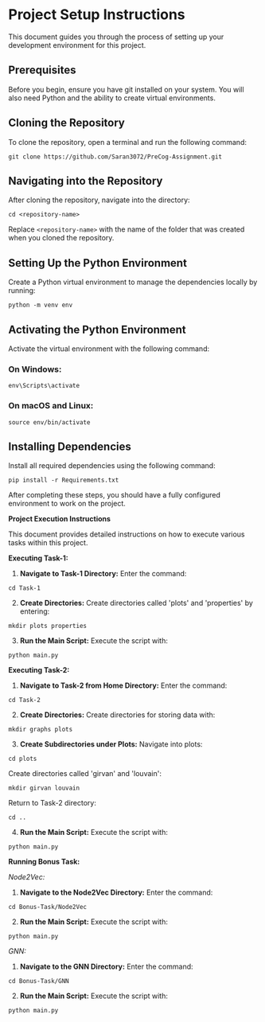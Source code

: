 # Project Setup Instructions

This document guides you through the process of setting up your development environment for this project.

## Prerequisites

Before you begin, ensure you have git installed on your system. You will also need Python and the ability to create virtual environments.

## Cloning the Repository

To clone the repository, open a terminal and run the following command:

```
git clone https://github.com/Saran3072/PreCog-Assignment.git
```

## Navigating into the Repository

After cloning the repository, navigate into the directory:

```
cd <repository-name>
```
Replace `<repository-name>` with the name of the folder that was created when you cloned the repository.

## Setting Up the Python Environment

Create a Python virtual environment to manage the dependencies locally by running:

```
python -m venv env
```

## Activating the Python Environment

Activate the virtual environment with the following command:

### On Windows:
```
env\Scripts\activate
```

### On macOS and Linux:
```
source env/bin/activate
```

## Installing Dependencies

Install all required dependencies using the following command:

```
pip install -r Requirements.txt
```

After completing these steps, you should have a fully configured environment to work on the project.


**Project Execution Instructions**

This document provides detailed instructions on how to execute various tasks within this project.

**Executing Task-1:**

1. **Navigate to Task-1 Directory:**
Enter the command: 
```
cd Task-1
```

2. **Create Directories:**
Create directories called 'plots' and 'properties' by entering:
```
mkdir plots properties
```

3. **Run the Main Script:**
Execute the script with:
```
python main.py
```

**Executing Task-2:**

1. **Navigate to Task-2 from Home Directory:**
Enter the command:
```
cd Task-2
```

2. **Create Directories:**
Create directories for storing data with:
```
mkdir graphs plots
```

3. **Create Subdirectories under Plots:**
Navigate into plots:
```
cd plots
```
Create directories called 'girvan' and 'louvain':
```
mkdir girvan louvain
```
Return to Task-2 directory:
```
cd ..
```

4. **Run the Main Script:**
Execute the script with:
```
python main.py
```

**Running Bonus Task:**

*Node2Vec:*

1. **Navigate to the Node2Vec Directory:**
Enter the command: 
```
cd Bonus-Task/Node2Vec
```

2. **Run the Main Script:**
Execute the script with:
```
python main.py
```

*GNN:*

1. **Navigate to the GNN Directory:**
Enter the command:
```
cd Bonus-Task/GNN
```

2. **Run the Main Script:**
Execute the script with:
```
python main.py
```
